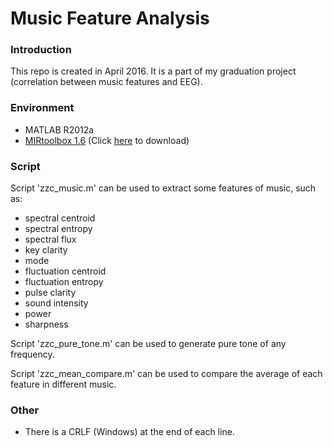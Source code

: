 # Music Feature Analysis #

### Introduction ###

This repo is created in April 2016. It is a part of my graduation project (correlation between music features and EEG).  

### Environment ###

* MATLAB R2012a  
* [MIRtoolbox 1.6](https://www.jyu.fi/hum/laitokset/musiikki/en/research/coe/materials/mirtoolbox) (Click [here](https://bitbucket.org/zzc_actual/music-feature-analysis/downloads/MIRtoolbox1.6.zip) to download)  

### Script ###

Script 'zzc_music.m' can be used to extract some features of music, such as:  

* spectral centroid  
* spectral entropy  
* spectral flux  
* key clarity  
* mode  
* fluctuation centroid  
* fluctuation entropy  
* pulse clarity  
* sound intensity  
* power  
* sharpness  

Script 'zzc_pure_tone.m' can be used to generate pure tone of any frequency.  

Script 'zzc_mean_compare.m' can be used to compare the average of each feature in different music.  

### Other ###

* There is a CRLF (Windows) at the end of each line.  
